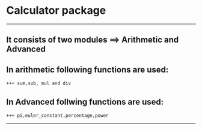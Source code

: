 # Calculator package
******************************************************
## It consists of two modules ==> Arithmetic and Advanced
## In arithmetic following functions are used:
	+++ sum,sub, mul and div
## In Advanced follwing functions are used:
	+++ pi,euler_constant,percentage,power
******************************************************
